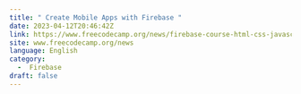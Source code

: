 ```yaml
---
title: " Create Mobile Apps with Firebase "
date: 2023-04-12T20:46:42Z
link: https://www.freecodecamp.org/news/firebase-course-html-css-javascript/?utm_medium=RSS&utm_source=news.12bit.vn
site: www.freecodecamp.org/news
language: English
category:
  -  Firebase 
draft: false
---
```

